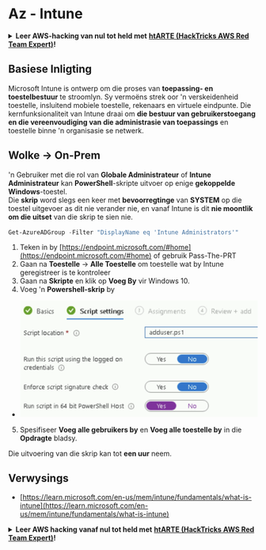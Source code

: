 # Az - Intune

<details>

<summary><strong>Leer AWS-hacking van nul tot held met</strong> <a href="https://training.hacktricks.xyz/courses/arte"><strong>htARTE (HackTricks AWS Red Team Expert)</strong></a><strong>!</strong></summary>

Ander maniere om HackTricks te ondersteun:

* As jy jou **maatskappy geadverteer wil sien in HackTricks** of **HackTricks in PDF wil aflaai**, kyk na die [**SUBSCRIPTION PLANS**](https://github.com/sponsors/carlospolop)!
* Kry die [**amptelike PEASS & HackTricks swag**](https://peass.creator-spring.com)
* Ontdek [**The PEASS Family**](https://opensea.io/collection/the-peass-family), ons versameling eksklusiewe [**NFTs**](https://opensea.io/collection/the-peass-family)
* **Sluit aan by die** 💬 [**Discord-groep**](https://discord.gg/hRep4RUj7f) of die [**telegram-groep**](https://t.me/peass) of **volg** ons op **Twitter** 🐦 [**@hacktricks\_live**](https://twitter.com/hacktricks\_live)**.**
* **Deel jou hacking-truuks deur PR's in te dien by die** [**HackTricks**](https://github.com/carlospolop/hacktricks) en [**HackTricks Cloud**](https://github.com/carlospolop/hacktricks-cloud) github-opslag.

</details>

## Basiese Inligting

Microsoft Intune is ontwerp om die proses van **toepassing- en toestelbestuur** te stroomlyn. Sy vermoëns strek oor 'n verskeidenheid toestelle, insluitend mobiele toestelle, rekenaars en virtuele eindpunte. Die kernfunksionaliteit van Intune draai om **die bestuur van gebruikerstoegang en die vereenvoudiging van die administrasie van toepassings** en toestelle binne 'n organisasie se netwerk.

## Wolke -> On-Prem

'n Gebruiker met die rol van **Globale Administrateur** of **Intune Administrateur** kan **PowerShell**-skripte uitvoer op enige **gekoppelde Windows**-toestel.\
Die **skrip** word slegs een keer met **bevoorregtinge** van **SYSTEM** op die toestel uitgevoer as dit nie verander nie, en vanaf Intune is dit **nie moontlik om die uitset** van die skrip te sien nie.

```powershell
Get-AzureADGroup -Filter "DisplayName eq 'Intune Administrators'"
```

1. Teken in by [https://endpoint.microsoft.com/#home](https://endpoint.microsoft.com/#home) of gebruik Pass-The-PRT
2. Gaan na **Toestelle** -> **Alle Toestelle** om toestelle wat by Intune geregistreer is te kontroleer
3. Gaan na **Skripte** en klik op **Voeg By** vir Windows 10.
4. Voeg 'n **Powershell-skrip** by

* ![](<../../../.gitbook/assets/image (2) (1) (2) (2) (1).png>)

5. Spesifiseer **Voeg alle gebruikers by** en **Voeg alle toestelle by** in die **Opdragte** bladsy.

Die uitvoering van die skrip kan tot **een uur** neem.

## Verwysings

* [https://learn.microsoft.com/en-us/mem/intune/fundamentals/what-is-intune](https://learn.microsoft.com/en-us/mem/intune/fundamentals/what-is-intune)

<details>

<summary><strong>Leer AWS hacking vanaf nul tot held met</strong> <a href="https://training.hacktricks.xyz/courses/arte"><strong>htARTE (HackTricks AWS Red Team Expert)</strong></a><strong>!</strong></summary>

Ander maniere om HackTricks te ondersteun:

* As jy jou **maatskappy geadverteer wil sien in HackTricks** of **HackTricks in PDF wil aflaai** Kyk na die [**SUBSCRIPTION PLANS**](https://github.com/sponsors/carlospolop)!
* Kry die [**amptelike PEASS & HackTricks swag**](https://peass.creator-spring.com)
* Ontdek [**The PEASS Family**](https://opensea.io/collection/the-peass-family), ons versameling eksklusiewe [**NFTs**](https://opensea.io/collection/the-peass-family)
* **Sluit aan by die** 💬 [**Discord-groep**](https://discord.gg/hRep4RUj7f) of die [**telegram-groep**](https://t.me/peass) of **volg** ons op **Twitter** 🐦 [**@hacktricks\_live**](https://twitter.com/hacktricks\_live)**.**
* **Deel jou hacking-truuks deur PRs in te dien by die** [**HackTricks**](https://github.com/carlospolop/hacktricks) en [**HackTricks Cloud**](https://github.com/carlospolop/hacktricks-cloud) github repos.

</details>
